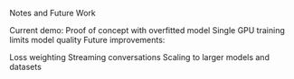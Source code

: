 Notes and Future Work

Current demo: Proof of concept with overfitted model
Single GPU training limits model quality
Future improvements:

Loss weighting
Streaming conversations
Scaling to larger models and datasets
